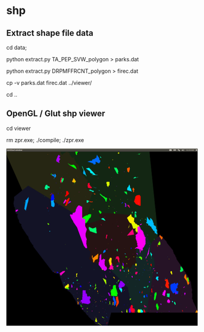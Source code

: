 # shp
## Extract shape file data
cd data;

python extract.py TA_PEP_SVW_polygon > parks.dat

python extract.py DRPMFFRCNT_polygon > firec.dat

cp -v parks.dat firec.dat ../viewer/

cd ..

## OpenGL / Glut shp viewer
cd viewer

rm zpr.exe; ./compile; ./zpr.exe

![alt text](https://github.com/ashlinrichardson/shp/blob/master/viewer/parks.png)

